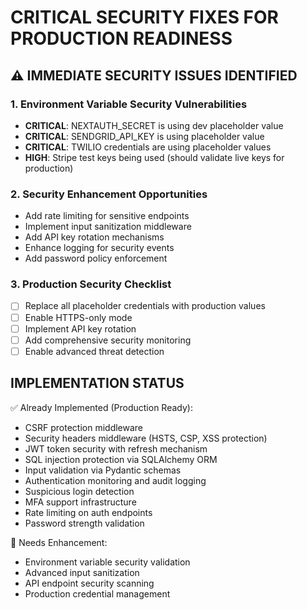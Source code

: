 # CRITICAL SECURITY FIXES FOR PRODUCTION READINESS

## ⚠️ IMMEDIATE SECURITY ISSUES IDENTIFIED

### 1. Environment Variable Security Vulnerabilities
- **CRITICAL**: NEXTAUTH_SECRET is using dev placeholder value
- **CRITICAL**: SENDGRID_API_KEY is using placeholder value  
- **CRITICAL**: TWILIO credentials are using placeholder values
- **HIGH**: Stripe test keys being used (should validate live keys for production)

### 2. Security Enhancement Opportunities
- Add rate limiting for sensitive endpoints
- Implement input sanitization middleware
- Add API key rotation mechanisms
- Enhance logging for security events
- Add password policy enforcement

### 3. Production Security Checklist
- [ ] Replace all placeholder credentials with production values
- [ ] Enable HTTPS-only mode
- [ ] Implement API key rotation
- [ ] Add comprehensive security monitoring
- [ ] Enable advanced threat detection

## IMPLEMENTATION STATUS

✅ Already Implemented (Production Ready):
- CSRF protection middleware
- Security headers middleware (HSTS, CSP, XSS protection)
- JWT token security with refresh mechanism
- SQL injection protection via SQLAlchemy ORM
- Input validation via Pydantic schemas
- Authentication monitoring and audit logging
- Suspicious login detection
- MFA support infrastructure
- Rate limiting on auth endpoints
- Password strength validation

🔧 Needs Enhancement:
- Environment variable security validation
- Advanced input sanitization
- API endpoint security scanning
- Production credential management
